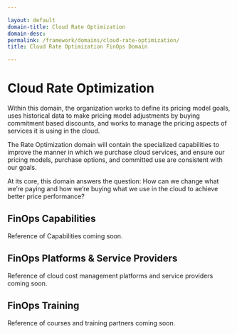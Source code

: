 ```yaml
---

layout: default
domain-title: Cloud Rate Optimization
domain-desc: 
permalink: /framework/domains/cloud-rate-optimization/
title: Cloud Rate Optimization FinOps Domain

---
```


# Cloud Rate Optimization

Within this domain, the organization works to define its pricing model goals, uses historical data to make pricing model adjustments by buying commitment based discounts, and works to manage the pricing aspects of services it is using in the cloud.

The Rate Optimization domain will contain the specialized capabilities to improve the manner in which we purchase cloud services, and ensure our pricing models, purchase options, and committed use are consistent with our goals.

At its core, this domain answers the question: How can we change what we’re paying and how we’re buying what we use in the cloud to achieve better price performance?


## FinOps Capabilities

Reference of Capabilities coming soon.

## FinOps Platforms & Service Providers

Reference of cloud cost management platforms and service providers coming soon.

## FinOps Training

Reference of courses and training partners coming soon.
